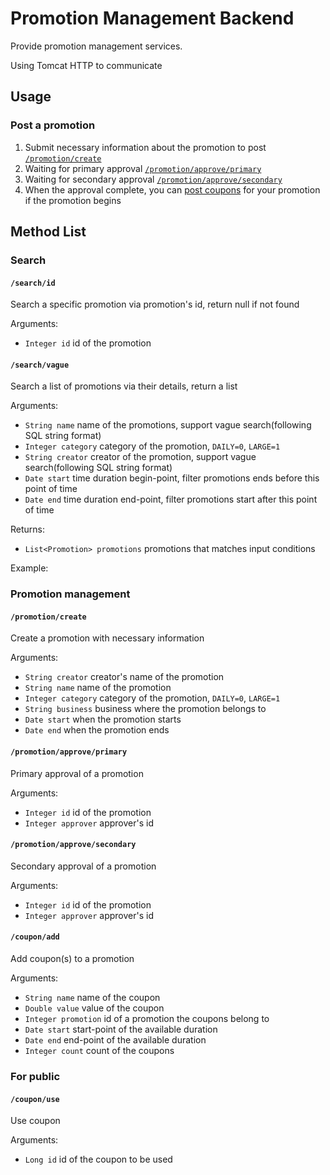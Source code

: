 # Promotion Management Backend

Provide promotion management services.

Using Tomcat HTTP to communicate

## Usage

### Post a promotion

1. Submit necessary information about the promotion to post  [`/promotion/create`](#promotion_create)
2. Waiting for primary approval [`/promotion/approve/primary`](#approve_primary)
3. Waiting for secondary approval [`/promotion/approve/secondary`](#approve_secondary)
4. When the approval complete, you can [post coupons](#coupon_add) for your promotion if the promotion begins

## Method List

### Search

#### `/search/id`

Search a specific promotion via promotion's id, return null if not found

Arguments:
- `Integer id` id of the promotion

#### `/search/vague`
Search a list of promotions via their details, return a list

Arguments:
- `String name` name of the promotions, support vague search(following SQL string format)
- `Integer category` category of the promotion, `DAILY=0`, `LARGE=1`
- `String creator` creator of the promotion, support vague search(following SQL string format)
- `Date start` time duration begin-point, filter promotions ends before this point of time
- `Date end` time duration end-point, filter promotions start after this point of time

Returns:
- `List<Promotion> promotions` promotions that matches input conditions

Example:



### Promotion management

#### `/promotion/create` <span id="promotion_create"><span/>

Create a promotion with necessary information

Arguments:
- `String creator` creator's name of the promotion
- `String name` name of the promotion
- `Integer category` category of the promotion, `DAILY=0`, `LARGE=1`
- `String business` business where the promotion belongs to
- `Date start` when the promotion starts
- `Date end` when the promotion ends

#### `/promotion/approve/primary` <span id="approve_primary"><span/>
Primary approval of a promotion

Arguments:
- `Integer id` id of the promotion
- `Integer approver` approver's id

#### `/promotion/approve/secondary` <span id="approve_secondary"><span/>
Secondary approval of a promotion

Arguments:
- `Integer id` id of the promotion
- `Integer approver` approver's id

#### `/coupon/add` <span id="coupon_add"><span/>
Add coupon(s) to a promotion

Arguments:
- `String name` name of the coupon
- `Double value` value of the coupon
- `Integer promotion` id of a promotion the coupons belong to
- `Date start` start-point of the available duration
- `Date end` end-point of the available duration
- `Integer count` count of the coupons

### For public

#### `/coupon/use`

Use coupon

Arguments:

- `Long id` id of the coupon to be used

